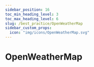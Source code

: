 ```yaml
---
sidebar_position: 16
toc_min_heading_level: 3
toc_max_heading_level: 6
slug: /best_practice/OpenWeatherMap
sidebar_custom_props:
  icon: "img/icons/OpenWeatherMap.svg"
---
```


# OpenWeatherMap